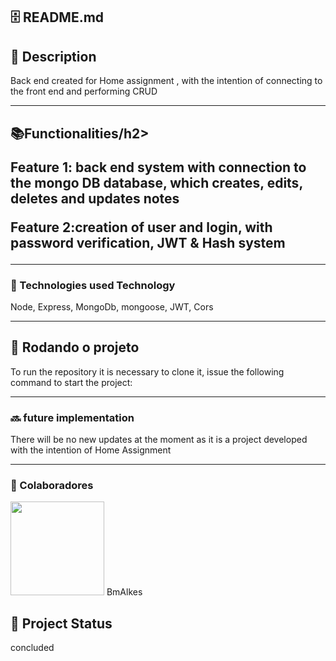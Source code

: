 <h2>🗄️ README.md</h2>

<h2>📝 Description</h2>
<p>Back end created for Home assignment , with the intention of connecting to the front end and performing CRUD</p>

<hr/>

<h2>📚Functionalities/h2>
<p>Feature 1: back end system with connection to the mongo DB database, which creates, edits, deletes and updates notes</p>
  <p>Feature 2:creation of user and login, with password verification, JWT & Hash system </p>
  <hr/>
<h3>🔧
Technologies used
Technology</h3>

<p>Node, Express, MongoDb, mongoose, JWT, Cors </p>

<hr/>
<h2>🚀 Rodando o projeto</h2>
<p>To run the repository it is necessary to clone it, issue the following command to start the project: </p>

<git init and after npm run dev>
<hr/>
  
<h3>🔜 future implementation</h3>
There will be no new updates at the moment as it is a project developed with the intention of Home Assignment
  <hr/>
<h3>  
🤝 Colaboradores</h3>
  
<img src="https://www.github.com/BmAlkes.png" width="150px"/>
BmAlkes
<h2>🎯 Project Status</h2>
<p>concluded</p>
